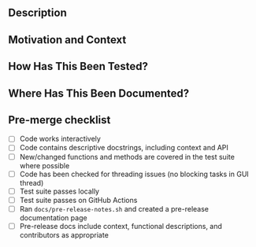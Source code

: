 <!--- Provide a general summary of your changes in the Title above -->
## Description
<!--- Describe your changes in detail -->

## Motivation and Context
<!--- Why is this change required? What problem does it solve? -->
<!--- If it fixes an open issue, please link to the issue here. -->

## How Has This Been Tested?
<!--- Please describe in detail how you tested your changes. -->
<!--- Include details of your testing environment, and the tests you ran to -->
<!--- see how your change affects other areas of the code, etc. -->

## Where Has This Been Documented?
<!--  Include where the changes made have been documented. -->
<!--  This can simply be  a comment in the code or updating a docstring -->

<!--
## Screenshots (if appropriate):
-->

## Pre-merge checklist
- [ ] Code works interactively
- [ ] Code contains descriptive docstrings, including context and API
- [ ] New/changed functions and methods are covered in the test suite where possible
- [ ] Code has been checked for threading issues (no blocking tasks in GUI thread)
- [ ] Test suite passes locally
- [ ] Test suite passes on GitHub Actions
- [ ] Ran ``docs/pre-release-notes.sh`` and created a pre-release documentation page
- [ ] Pre-release docs include context, functional descriptions, and contributors as appropriate
